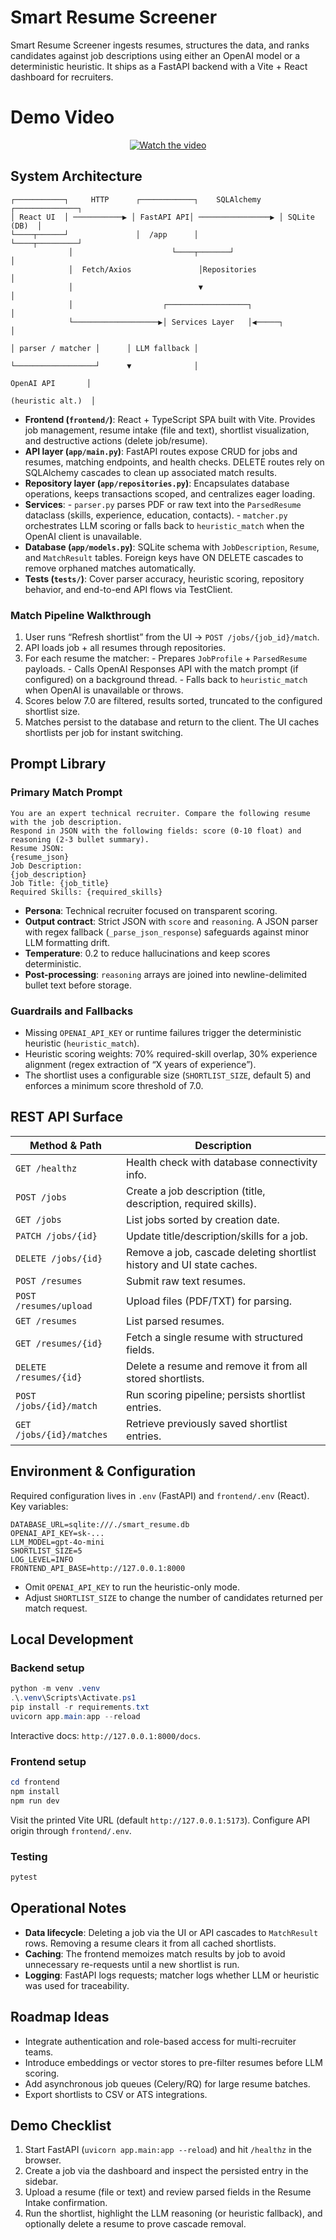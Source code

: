 # Smart Resume Screener

Smart Resume Screener ingests resumes, structures the data, and ranks candidates against job descriptions using either an OpenAI model or a deterministic heuristic. It ships as a FastAPI backend with a Vite + React dashboard for recruiters.

# Demo Video

<p align="center">
  <a href="https://youtu.be/DbvOis2-RuA" target="_blank">
    <img src="https://img.youtube.com/vi/4SvEMh8TU8E/0.jpg" alt="Watch the video" />
  </a>
</p>

## System Architecture

```
┌───────────┐     HTTP      ┌────────────┐    SQLAlchemy     ┌──────────────┐
│ React UI  │ ───────────▶ │ FastAPI API│ ────────────────▶ │ SQLite (DB)  │
└────┬──────┘               │  /app      │                   └────┬─────────┘
             │                      └────┬───────┘                        │
             │  Fetch/Axios               │Repositories                    │
             │                            ▼                                │
             │                    ┌──────────────────┐                     │
             └───────────────────▶│ Services Layer   │◀─────┐              │
                                                                              │ parser / matcher │      │ LLM fallback │
                                                                              └──────────────────┘      ▼              │
                                                                                                                                                      OpenAI API       │
                                                                                                                                                 (heuristic alt.)  │
```

- **Frontend (`frontend/`)**: React + TypeScript SPA built with Vite. Provides job management, resume intake (file and text), shortlist visualization, and destructive actions (delete job/resume).
- **API layer (`app/main.py`)**: FastAPI routes expose CRUD for jobs and resumes, matching endpoints, and health checks. DELETE routes rely on SQLAlchemy cascades to clean up associated match results.
- **Repository layer (`app/repositories.py`)**: Encapsulates database operations, keeps transactions scoped, and centralizes eager loading.
- **Services**:
      - `parser.py` parses PDF or raw text into the `ParsedResume` dataclass (skills, experience, education, contacts).
      - `matcher.py` orchestrates LLM scoring or falls back to `heuristic_match` when the OpenAI client is unavailable.
- **Database (`app/models.py`)**: SQLite schema with `JobDescription`, `Resume`, and `MatchResult` tables. Foreign keys have ON DELETE cascades to remove orphaned matches automatically.
- **Tests (`tests/`)**: Cover parser accuracy, heuristic scoring, repository behavior, and end-to-end API flows via TestClient.

### Match Pipeline Walkthrough

1. User runs “Refresh shortlist” from the UI → `POST /jobs/{job_id}/match`.
2. API loads job + all resumes through repositories.
3. For each resume the matcher:
       - Prepares `JobProfile` + `ParsedResume` payloads.
       - Calls OpenAI Responses API with the match prompt (if configured) on a background thread.
       - Falls back to `heuristic_match` when OpenAI is unavailable or throws.
4. Scores below 7.0 are filtered, results sorted, truncated to the configured shortlist size.
5. Matches persist to the database and return to the client. The UI caches shortlists per job for instant switching.

## Prompt Library

### Primary Match Prompt

```
You are an expert technical recruiter. Compare the following resume with the job description.
Respond in JSON with the following fields: score (0-10 float) and reasoning (2-3 bullet summary).
Resume JSON:
{resume_json}
Job Description:
{job_description}
Job Title: {job_title}
Required Skills: {required_skills}
```

- **Persona**: Technical recruiter focused on transparent scoring.
- **Output contract**: Strict JSON with `score` and `reasoning`. A JSON parser with regex fallback (`_parse_json_response`) safeguards against minor LLM formatting drift.
- **Temperature**: 0.2 to reduce hallucinations and keep scores deterministic.
- **Post-processing**: `reasoning` arrays are joined into newline-delimited bullet text before storage.

### Guardrails and Fallbacks

- Missing `OPENAI_API_KEY` or runtime failures trigger the deterministic heuristic (`heuristic_match`).
- Heuristic scoring weights: 70% required-skill overlap, 30% experience alignment (regex extraction of “X years of experience”).
- The shortlist uses a configurable size (`SHORTLIST_SIZE`, default 5) and enforces a minimum score threshold of 7.0.

## REST API Surface

| Method & Path             | Description                                                                 |
|---------------------------|-----------------------------------------------------------------------------|
| `GET /healthz`            | Health check with database connectivity info.                               |
| `POST /jobs`              | Create a job description (title, description, required skills).             |
| `GET /jobs`               | List jobs sorted by creation date.                                          |
| `PATCH /jobs/{id}`        | Update title/description/skills for a job.                                   |
| `DELETE /jobs/{id}`       | Remove a job, cascade deleting shortlist history and UI state caches.       |
| `POST /resumes`           | Submit raw text resumes.                                                     |
| `POST /resumes/upload`    | Upload files (PDF/TXT) for parsing.                                          |
| `GET /resumes`            | List parsed resumes.                                                         |
| `GET /resumes/{id}`       | Fetch a single resume with structured fields.                               |
| `DELETE /resumes/{id}`    | Delete a resume and remove it from all stored shortlists.                    |
| `POST /jobs/{id}/match`   | Run scoring pipeline; persists shortlist entries.                            |
| `GET /jobs/{id}/matches`  | Retrieve previously saved shortlist entries.                                 |

## Environment & Configuration

Required configuration lives in `.env` (FastAPI) and `frontend/.env` (React). Key variables:

```
DATABASE_URL=sqlite:///./smart_resume.db
OPENAI_API_KEY=sk-...
LLM_MODEL=gpt-4o-mini
SHORTLIST_SIZE=5
LOG_LEVEL=INFO
FRONTEND_API_BASE=http://127.0.0.1:8000
```

- Omit `OPENAI_API_KEY` to run the heuristic-only mode.
- Adjust `SHORTLIST_SIZE` to change the number of candidates returned per match request.

## Local Development

### Backend setup

```powershell
python -m venv .venv
.\.venv\Scripts\Activate.ps1
pip install -r requirements.txt
uvicorn app.main:app --reload
```

Interactive docs: `http://127.0.0.1:8000/docs`.

### Frontend setup

```powershell
cd frontend
npm install
npm run dev
```

Visit the printed Vite URL (default `http://127.0.0.1:5173`). Configure API origin through `frontend/.env`.

### Testing

```powershell
pytest
```

## Operational Notes

- **Data lifecycle**: Deleting a job via the UI or API cascades to `MatchResult` rows. Removing a resume clears it from all cached shortlists.
- **Caching**: The frontend memoizes match results by job to avoid unnecessary re-requests until a new shortlist is run.
- **Logging**: FastAPI logs requests; matcher logs whether LLM or heuristic was used for traceability.

## Roadmap Ideas

- Integrate authentication and role-based access for multi-recruiter teams.
- Introduce embeddings or vector stores to pre-filter resumes before LLM scoring.
- Add asynchronous job queues (Celery/RQ) for large resume batches.
- Export shortlists to CSV or ATS integrations.

## Demo Checklist

1. Start FastAPI (`uvicorn app.main:app --reload`) and hit `/healthz` in the browser.
2. Create a job via the dashboard and inspect the persisted entry in the sidebar.
3. Upload a resume (file or text) and review parsed fields in the Resume Intake confirmation.
4. Run the shortlist, highlight the LLM reasoning (or heuristic fallback), and optionally delete a resume to prove cascade removal.
